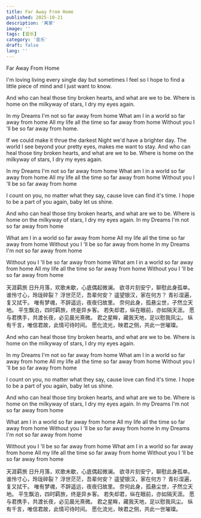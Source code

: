 ```yaml
---
title: Far Away From Home
published: 2025-10-21
description: '离家'
image: ''
tags: [音乐]
category: '音乐'
draft: false
lang: ''
---
```



Far Away From Home

I'm loving living every single day but sometimes I feel so
I hope to find a little piece of mind and I just want to know.

And who can heal those tiny broken hearts, and what are we to be.
Where is home on the milkyway of stars, I dry my eyes again.

In my Dreams I'm not so far away from home
What am I in a world so far away from home
All my life all the time so far away from home
Without you I 'll be so far away from home.

If we could make it thrue the darkest Night we'd have a brighter day.
The world I see beyond your pretty eyes, makes me want to stay.
And who can heal those tiny broken hearts, and what are we to be.
Where is home on the milkyway of stars, I dry my eyes again.

In my Dreams I'm not so far away from home
What am I in a world so far away from home
All my life all the time so far away from home
Without you I 'll be so far away from home

I count on you, no matter what they say, cause love can find it's time.
I hope to be a part of you again, baby let us shine.

And who can heal those tiny broken hearts, and what are we to be.
Where is home on the milkyway of stars, I dry my eyes again.
In my Dreams I'm not so far away from home

What am I in a world so far away from home
All my life all the time so far away from home
Without you I 'll be so far away from home
In my Dreams I'm not so far away from home

Without you I 'll be so far away from home
What am I in a world so far away from home
All my life all the time so far away from home
Without you I 'll be so far away from home


天涯羁旅
日升月落，欢歌未歇，心底偶起微澜。
欲寻片刻安宁，聊慰此身孤单。
谁怜寸心，玲珑碎裂？
浮世茫茫，吾辈何安？
遥望银汉，家在何方？
青衫湿遍，复又拭干。
唯有梦魂，不辞遥远，夜夜归故里。
奈何此身，孤悬尘世，孑然立天地。
平生飘泊，四时羁旅，终是异乡客。
若失却君，纵在眼前，亦如隔天涯。
愿与君携手，共渡长夜，必见晨光熹微。
君之星眸，藏我天地，足以慰我风尘。
纵有千言，唯信君故，此情可待时间。
愿化流光，映君之侧，共此一世璀璨。



And who can heal those tiny broken hearts, and what are we to be.
Where is home on the milkyway of stars, I dry my eyes again.

In my Dreams I'm not so far away from home
What am I in a world so far away from home
All my life all the time so far away from home
Without you I 'll be so far away from home

I count on you, no matter what they say, cause love can find it's time.
I hope to be a part of you again, baby let us shine.

And who can heal those tiny broken hearts, and what are we to be.
Where is home on the milkyway of stars, I dry my eyes again.
In my Dreams I'm not so far away from home

What am I in a world so far away from home
All my life all the time so far away from home
Without you I 'll be so far away from home
In my Dreams I'm not so far away from home

Without you I 'll be so far away from home
What am I in a world so far away from home
All my life all the time so far away from home
Without you I 'll be so far away from home


天涯羁旅
日升月落，欢歌未歇，心底偶起微澜。
欲寻片刻安宁，聊慰此身孤单。
谁怜寸心，玲珑碎裂？
浮世茫茫，吾辈何安？
遥望银汉，家在何方？
青衫湿遍，复又拭干。
唯有梦魂，不辞遥远，夜夜归故里。
奈何此身，孤悬尘世，孑然立天地。
平生飘泊，四时羁旅，终是异乡客。
若失却君，纵在眼前，亦如隔天涯。
愿与君携手，共渡长夜，必见晨光熹微。
君之星眸，藏我天地，足以慰我风尘。
纵有千言，唯信君故，此情可待时间。
愿化流光，映君之侧，共此一世璀璨。



